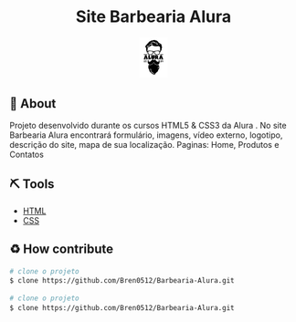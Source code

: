 <h1 align="center">Site Barbearia Alura</h1>

<div align="center">
<img width="10%" src="Projeto_site_barbearia_Alura/marca.png"/>
</div>

## 📕 About

<p>Projeto desenvolvido durante os cursos HTML5 & CSS3 da Alura . No site Barbearia Alura encontrará formulário, imagens, vídeo externo, logotipo, descrição do site, mapa de sua localização. Paginas: Home, Produtos e Contatos</p>

## ⛏ Tools
- [HTML](https://developer.mozilla.org/pt-BR/docs/Web/HTML/Element)
- [CSS](https://developer.mozilla.org/pt-BR/docs/Web/CSS/Reference)


## ♻ How contribute

```bash
# clone o projeto
$ clone https://github.com/Bren0512/Barbearia-Alura.git
````

```bash
# clone o projeto
$ clone https://github.com/Bren0512/Barbearia-Alura.git
````
